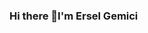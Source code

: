 ### Hi there 👋I'm Ersel Gemici

<!--
**erselgemici/erselgemici** is a ✨ _special_ ✨ repository because its `README.md` (this file) appears on your GitHub profile.

Here are some ideas to get you started:

- 🔭 I’m currently working on ...
- 🌱 I’m currently learning C# && .NET Core
- 👯 I’m looking to collaborate on ...
- 🤔 I’m looking for help with ...
- 💬 Ask me about ...
- 📫 How to reach me: erselgemici.eg@gmail.com
- 😄 Pronouns: ...
- ⚡ Fun fact: ...
Connect with me:
https://www.linkedin.com/in/ersel-gemici/

-->
